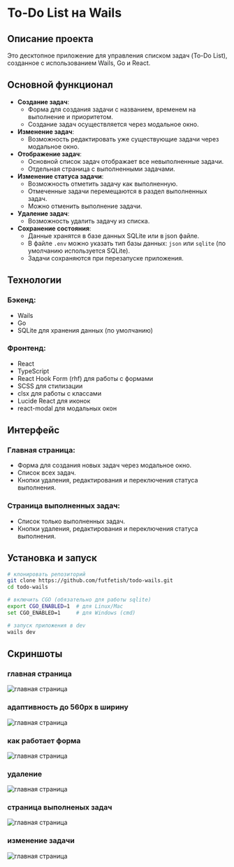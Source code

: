 
# To-Do List на Wails

## Описание проекта
Это десктопное приложение для управления списком задач (To-Do List), созданное с использованием Wails, Go и React.

## Основной функционал
- **Создание задач**:
  - Форма для создания задачи с названием, временем на выполнение и приоритетом.
  - Создание задач осуществляется через модальное окно.
- **Изменение задач**:
  - Возможность редактировать уже существующие задачи через модальное окно.
- **Отображение задач**:
  - Основной список задач отображает все невыполненные задачи.
  - Отдельная страница с выполненными задачами.
- **Изменение статуса задачи**:
  - Возможность отметить задачу как выполненную.
  - Отмеченные задачи перемещаются в раздел выполненных задач.
  - Можно отменить выполнение задачи.
- **Удаление задач**:
  - Возможность удалить задачу из списка.
- **Сохранение состояния**:
  - Данные хранятся в базе данных SQLite или в json файле.
  - В файле `.env` можно указать тип базы данных: `json` или `sqlite` (по умолчанию используется SQLite).
  - Задачи сохраняются при перезапуске приложения.

## Технологии
### Бэкенд:
- Wails
- Go
- SQLite для хранения данных (по умолчанию)

### Фронтенд:
- React
- TypeScript
- React Hook Form (rhf) для работы с формами
- SCSS для стилизации
- clsx для работы с классами
- Lucide React для иконок
- react-modal для модальных окон

## Интерфейс
### Главная страница:
- Форма для создания новых задач через модальное окно.
- Список всех задач.
- Кнопки удаления, редактирования и переключения статуса выполнения.

### Страница выполненных задач:
- Список только выполненных задач.
- Кнопки удаления, редактирования и переключения статуса выполнения.

## Установка и запуск
```sh
# клонировать репозиторий
git clone https://github.com/futfetish/todo-wails.git
cd todo-wails

# включить CGO (обязательно для работы sqlite)
export CGO_ENABLED=1  # для Linux/Mac
set CGO_ENABLED=1     # для Windows (cmd)

# запуск приложения в dev
wails dev
```

## Скриншоты
### главная страница
![главная страница](screenshots/1.png)
### адаптивность до 560px в ширину
![главная страница](screenshots/2.png)
### как работает форма
![главная страница](screenshots/3.png)
### удаление
![главная страница](screenshots/5.png)
### страница выполненых задач
![главная страница](screenshots/4.png)
### изменение задачи
![главная страница](screenshots/7.png)

